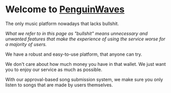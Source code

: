 # Welcome to [PenguinWaves](https://waves.mubi.tech/)
The only music platform nowadays that lacks bullshit.

*What we refer to in this page as "bullshit" means unnecessary and unwanted features that make the experience of using the service worse for a majority of users.*

We have a robust and easy-to-use platform, that anyone can try.

We don't care about how much money you have in that wallet. We just want you to enjoy our service as much as possible.

With our approval-based song submission system, we make sure you only listen to songs that are made by users themselves.
